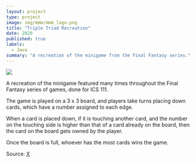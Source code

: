 ```yaml
---
layout: project
type: project
image: img/mmm/mmm_logo.png
title: "Triple Triad Recreation"
date: 2020
published: true
labels:
  - Java
summary: "A recreation of the minigame from the Final Fantasy series."
---
```


<img class="img-fluid" src="../img/mmm/mmm_title.png">

A recreation of the minigame featured many times throughout the Final Fantasy series of games, done for ICS 111.

The game is played on a 3 x 3 board, and players take turns placing down cards, which have a number assigned to each edge.

When a card is placed down, if it is touching another card, and the number on the touching side is higher than that of a card already on the board, then the card on the board gets owned by the player.

Once the board is full, whoever has the most cards wins the game.

Source: <a href=""><i class="large github icon "></i>X</a>
